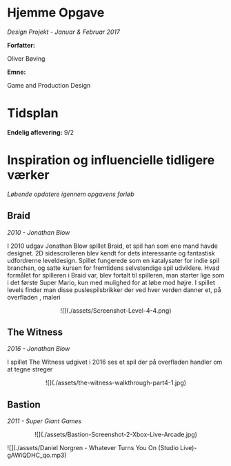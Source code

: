 



# Hjemme Opgave
_Design Projekt - Januar & Februar 2017_


**Forfatter:**

Oliver Bøving


**Emne:**

Game and Production Design




# Tidsplan

**Endelig aflevering:** 9/2




# Inspiration og influencielle tidligere værker
_Løbende opdatere igennem opgavens forløb_


## Braid
_2010 - Jonathan Blow_

I 2010 udgav Jonathan Blow spillet Braid, et spil han som ene mand havde designet. 2D sidescrolleren blev kendt for dets interessante og fantastisk udfordrerne leveldesign. Spillet fungerede som en katalysater for indie spil branchen, og satte kursen for fremtidens selvstendige spil udviklere. Hvad formålet for spilleren i Braid var, blev fortalt til spilleren, man starter lige som i det første Super Mario, kun med mulighed for at løbe mod højre. I spillet levels finder man disse puslespilsbrikker der ved hver verden danner et, på overfladen , maleri

<center>
![](./assets/Screenshot-Level-4-4.png)
</center>

## The Witness
_2016 - Jonathan Blow_

I spillet The Witness udgivet i 2016 ses et spil der på overfladen handler om at tegne streger

<center>
![](./assets/the-witness-walkthrough-part4-1.jpg)
</center>

## Bastion
_2011 - Super Giant Games_

<center>
![](./assets/Bastion-Screenshot-2-Xbox-Live-Arcade.jpg)
</center>


<audio
  src="./assets/Daniel Norgren - Whatever Turns You On (Studio Live)-gAWiQDHC_qo.mp3"
  autoplay>
</audio>

![](./assets/Daniel Norgren - Whatever Turns You On (Studio Live)-gAWiQDHC_qo.mp3)

